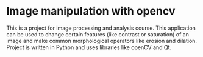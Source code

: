 # Image manipulation with opencv
This is a project for image processing and analysis course. This application can be used to change certain features (like contrast or saturation) of an image and make common morphological operators like erosion and dilation. Project is written in Python and uses libraries like openCV and Qt. 

